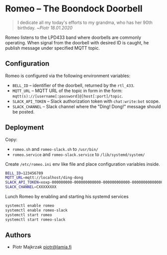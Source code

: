 Romeo – The Boondock Doorbell
=============================

> I dedicate all my today's efforts to my grandma, who has her 90th birthday.
> ~_Piotr 18.01.2020_

Romeo listens to the LPD433 band where doorbells are commonly operating. When signal from the doorbell with desired ID is caught, he publish message under specified MQTT topic.


Configuration
-------------

Romeo is configured via the following environment variables:

- `BELL_ID` – identifier of the doorbell, returned by the `rtl_433`.
- `MQTT_URL` – MQTT URL of the topic in form in the form: `mqtt(s)://[username[:password]@]host[:port]/topic`.
- `SLACK_API_TOKEN` – Slack authorization token with `chat:write:bot` scope.
- `SLACK_CHANNEL` – Slack channel where the "Ding! Dong!" message should be posted.


Deployment
----------

Copy:
- `romeo.sh` and `romeo-slack.sh` to `/usr/bin/`
- `romeo.service` and `romeo-slack.service` to `/lib/systemd/system/`

Create `/etc/romeo.ini` env like file and place configuration variables inside.
```sh
BELL_ID=123456789
MQTT_URL=mqtt://localhost/ding-dong
SLACK_API_TOKEN=xoxp-000000000-000000000000-000000000000-00000000000000000000000000000000
SLACK_CHANNEL=CXXXXXXXX
```

Lunch Romeo by enabling and starting his systemd services
```sh
systemctl enable romeo
systemctl enable romeo-slack
systemctl start romeo
systemctl start romeo-slack
```


Authors
-------
- Piotr Majkrzak <piotr@lamia.fi>
